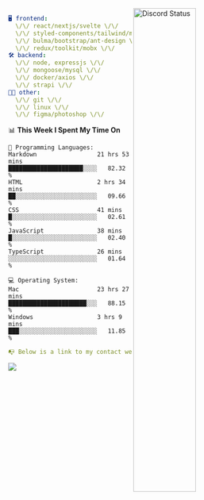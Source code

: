 
<a href="https://discord.com/users/279302975371870218" target="_blank">
    <img width="50%" align="right" alt="Discord Status" src="https://lanyard.cnrad.dev/api/279302975371870218?bg=161B22&borderRadius=5px%205px%200%200&hideTimestamp=true&idleMessage=Just%20chillin%27%20at%20the%20moment&animated=true">
</a>

```yaml
🖥️ frontend: 
  \/\/ react/nextjs/svelte \/\/
  \/\/ styled-components/tailwind/mui/
  \/\/ bulma/bootstrap/ant-design \/\/
  \/\/ redux/toolkit/mobx \/\/
🛠 backend: 
  \/\/ node, expressjs \/\/
  \/\/ mongoose/mysql \/\/
  \/\/ docker/axios \/\/
  \/\/ strapi \/\/
👨‍💻 other: 
  \/\/ git \/\/ 
  \/\/ linux \/\/
  \/\/ figma/photoshop \/\/
```
<!--START_SECTION:waka-->
📊 **This Week I Spent My Time On** 

```text
💬 Programming Languages: 
Markdown                 21 hrs 53 mins      █████████████████████░░░░   82.32 % 
HTML                     2 hrs 34 mins       ██░░░░░░░░░░░░░░░░░░░░░░░   09.66 % 
CSS                      41 mins             █░░░░░░░░░░░░░░░░░░░░░░░░   02.61 % 
JavaScript               38 mins             █░░░░░░░░░░░░░░░░░░░░░░░░   02.40 % 
TypeScript               26 mins             ░░░░░░░░░░░░░░░░░░░░░░░░░   01.64 % 

💻 Operating System: 
Mac                      23 hrs 27 mins      ██████████████████████░░░   88.15 % 
Windows                  3 hrs 9 mins        ███░░░░░░░░░░░░░░░░░░░░░░   11.85 % 
```


<!--END_SECTION:waka-->
```yaml
📭 Below is a link to my contact website 
```
<a href="https://mxns.xyz" target="_black"> <img src="https://img.shields.io/badge/website-161B22?style=for-the-badge&logo=About.me&logoColor=white"></img> <a/>
